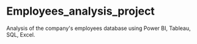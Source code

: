 # Employees_analysis_project
Analysis of the company's employees database using Power BI, Tableau, SQL, Excel.
